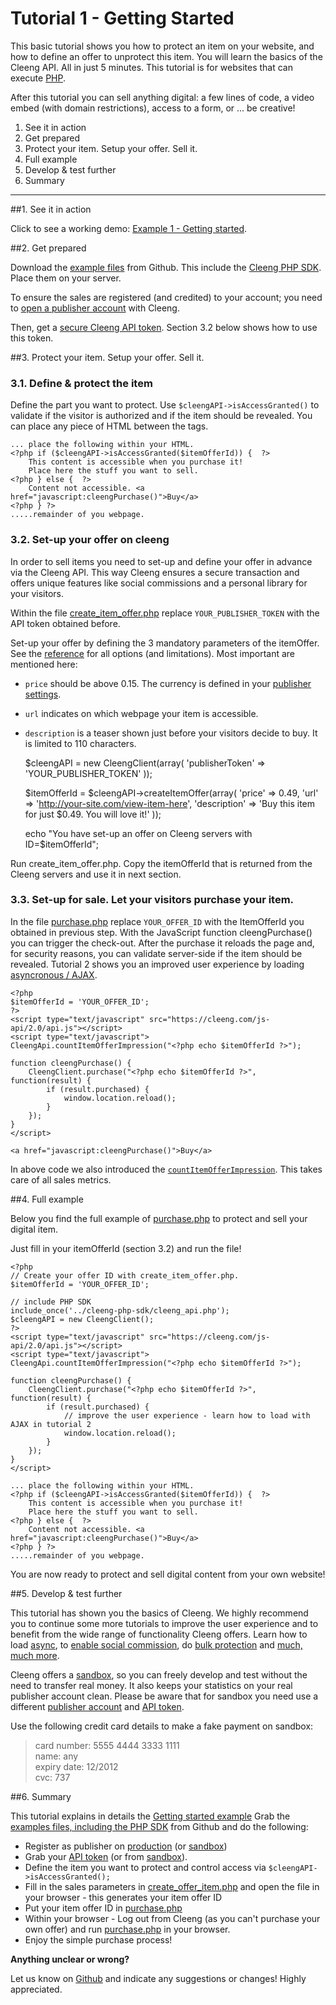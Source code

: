 Tutorial 1 - Getting Started
========================================

This basic tutorial shows you how to protect an item on your website, and how to define an offer to unprotect this item. You will learn the basics of the Cleeng API. All in just 5 minutes. This tutorial is for websites that can execute [PHP](http://php.net).

After this tutorial you can sell anything digital: a few lines of code, a video embed (with domain restrictions), access to a form, or ... be creative!

1. See it in action
2. Get prepared
3. Protect your item. Setup your offer. Sell it.
4. Full example
5. Develop & test further
6. Summary

---


##1. See it in action

Click to see a working demo: [Example 1 - Getting started](http://cleeng.com/open/example/01/purchase.php).

##2. Get prepared

Download the [example files](https://github.com/Cleeng/cleeng-api-tutorials/zipball/master) from Github. This include the [Cleeng PHP SDK](http://cleeng.com/open/PHP_SDK). Place them on your server.

To ensure the sales are registered (and credited) to your account; you need to [open a publisher account](https://cleeng.com/publisher-registration) with Cleeng. 

Then, get a [secure Cleeng API token](https://cleeng.com/dev/api-keys). Section 3.2 below shows how to use this token.

##3. Protect your item. Setup your offer. Sell it.

### 3.1. Define & protect the item
Define the part you want to protect. Use `$cleengAPI->isAccessGranted()` to validate if the visitor is authorized and if the item should be revealed. You can place any piece of HTML between the tags.

	... place the following within your HTML.
	<?php if ($cleengAPI->isAccessGranted($itemOfferId)) {  ?>
        This content is accessible when you purchase it! 
        Place here the stuff you want to sell.
    <?php } else {  ?>
    	Content not accessible. <a href="javascript:cleengPurchase()">Buy</a>
    <?php } ?>
	.....remainder of you webpage.

### 3.2. Set-up your offer on cleeng
In order to sell items you need to set-up and define your offer in advance via the Cleeng API. This way Cleeng ensures a secure transaction and offers unique features like social commissions and a personal library for your visitors. 

Within the file [create_item_offer.php](https://github.com/Cleeng/cleeng-api-tutorials/blob/master/01_Getting_started_with_Cleeng/create_item_offer.php) replace `YOUR_PUBLISHER_TOKEN` with the API token obtained before.

Set-up your offer by defining the 3 mandatory parameters of the itemOffer. See the [reference](http://cleeng.com/open/Reference/Publisher_API/Functions/createItemOffer) for all options (and limitations). Most important are mentioned here:  
- `price` should be above 0.15. The currency is defined in your [publisher settings](http://cleeng.com/my-account/settings).  
- `url` indicates on which webpage your item is accessible.  
- `description` is a teaser shown just before your visitors decide to buy. It is limited to 110 characters.  
   
     $cleengAPI = new CleengClient(array(
        'publisherToken' => 'YOUR_PUBLISHER_TOKEN'
     ));

     $itemOfferId = $cleengAPI->createItemOffer(array(
        'price' => 0.49,
        'url' => 'http://your-site.com/view-item-here',
        'description' => 'Buy this item for just $0.49. You will love it!'
     ));

     echo "You have set-up an offer on Cleeng servers with ID=$itemOfferId";

Run create_item_offer.php. Copy the itemOfferId that is returned from the Cleeng servers and use it in next section.

### 3.3. Set-up for sale. Let your visitors purchase your item.

In the file [purchase.php](https://github.com/Cleeng/cleeng-api-tutorials/blob/master/01_Getting_started_with_Cleeng/purchase.php) replace `YOUR_OFFER_ID` with the ItemOfferId you obtained in previous step. With the JavaScript function cleengPurchase() you can trigger the check-out. After the purchase it reloads the page and, for security reasons, you can validate server-side if the item should be revealed. Tutorial 2 shows you an improved user experience by loading [asyncronous / AJAX](http://cleeng.com/open/Tutorials/02_Loading_content_async).

    <?php
    $itemOfferId = 'YOUR_OFFER_ID';
    ?>
    <script type="text/javascript" src="https://cleeng.com/js-api/2.0/api.js"></script>
    <script type="text/javascript">
    CleengApi.countItemOfferImpression("<?php echo $itemOfferId ?>");

    function cleengPurchase() {
        CleengClient.purchase("<?php echo $itemOfferId ?>", function(result) {
            if (result.purchased) {
                window.location.reload();
            }
        });
    }
    </script>

    <a href="javascript:cleengPurchase()">Buy</a>


In above code we also introduced the [`countItemOfferImpression`](http://cleeng.com/open/Reference/UX_API/Functions/countItemOfferImpression). This takes care of all sales metrics.

##4. Full example

Below you find the full example of [purchase.php](https://github.com/Cleeng/cleeng-api-tutorials/blob/master/01_Getting_started_with_Cleeng/purchase.php) to protect and sell your digital item.

Just fill in your itemOfferId (section 3.2) and run the file!

    <?php
    // Create your offer ID with create_item_offer.php.
    $itemOfferId = 'YOUR_OFFER_ID'; 
    
    // include PHP SDK
    include_once('../cleeng-php-sdk/cleeng_api.php');
    $cleengAPI = new CleengClient();		
    ?>
    <script type="text/javascript" src="https://cleeng.com/js-api/2.0/api.js"></script>
    <script type="text/javascript">
    CleengApi.countItemOfferImpression("<?php echo $itemOfferId ?>");

    function cleengPurchase() {
        CleengClient.purchase("<?php echo $itemOfferId ?>", function(result) {
            if (result.purchased) {
            	// improve the user experience - learn how to load with AJAX in tutorial 2
                window.location.reload(); 
            }
        });
    }
    </script>
    
    ... place the following within your HTML.
    <?php if ($cleengAPI->isAccessGranted($itemOfferId)) {  ?>
        This content is accessible when you purchase it! 
        Place here the stuff you want to sell.
    <?php } else {  ?>
    	Content not accessible. <a href="javascript:cleengPurchase()">Buy</a>
    <?php } ?>
	.....remainder of you webpage.

You are now ready to protect and sell digital content from your own website!

##5. Develop & test further


This tutorial has shown you the basics of Cleeng. We highly recommend you to continue some more tutorials to improve the user experience and to benefit from the wide range of functionality Cleeng offers. Learn how to load [async](http://cleeng.com/open/Tutorials/02_Loading_content_async), to [enable social commission](http://cleeng.com/open/Tutorials/04_Social_Commissions), do [bulk protection](http://cleeng.com/open/Tutorials/03_Manage_pay-per-items) and [much, much more](http://cleeng.com/open/Tutorials).

Cleeng offers a [sandbox](http://sandbox.cleeng.com), so you can freely develop and test without the need to transfer real money. It also keeps your statistics on your real publisher account clean. Please be aware that for sandbox you need use a different [publisher account](http://sandbox.cleeng.com/publisher-registration) and [API token](https://sandbox.cleeng.com/dev/api-keys). 

Use the following credit card details to make a fake payment on sandbox: 
> card number: 5555 4444 3333 1111  
> name: any  
> expiry date: 12/2012   
> cvc: 737   


##6. Summary

This tutorial explains in details the [Getting started example](http://cleeng.com/open/example/01/purchase.php) Grab the [examples files, including the PHP SDK](https://github.com/Cleeng/cleeng-api-tutorials/zipball/master) from Github and do the following:

* Register as publisher on [production](http://cleeng.com/publisher-registration) (or [sandbox](http://sandbox.cleeng.com/publisher-registration))
* Grab your [API token](http://cleeng.com/dev/api-keys) (or from [sandbox](http://sandbox.cleeng.com/dev/api-keys)).
* Define the item you want to protect and control access via `$cleengAPI->isAccessGranted();`
* Fill in the sales parameters in [create_offer_item.php](https://github.com/Cleeng/cleeng-api-tutorials/blob/master/01_Getting_started_with_Cleeng/create_item_offer.php) and open the file in your browser - this generates your item offer ID
* Put your item offer ID in [purchase.php](https://github.com/Cleeng/cleeng-api-tutorials/blob/master/01_Getting_started_with_Cleeng/purchase.php)
* Within your browser - Log out from Cleeng (as you can't purchase your own offer) and run [purchase.php](https://github.com/Cleeng/cleeng-open/blob/master/public/example/01/purchase.php) in your browser. 
* Enjoy the simple purchase process!

**Anything unclear or wrong?**

Let us know on [Github](https://github.com/Cleeng/cleeng-api-tutorials/blob/master/01_Getting_started_with_Cleeng.md) and indicate any suggestions or changes! Highly appreciated.
